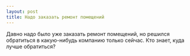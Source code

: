 ```yaml
---
layout: post 
title: Надо заказать ремонт помещений 
--- 
```

Давно надо было уже заказать ремонт помещений, но решился обратиться в какую-нибудь компанию только сейчас. Кто знает, куда лучше обратиться?